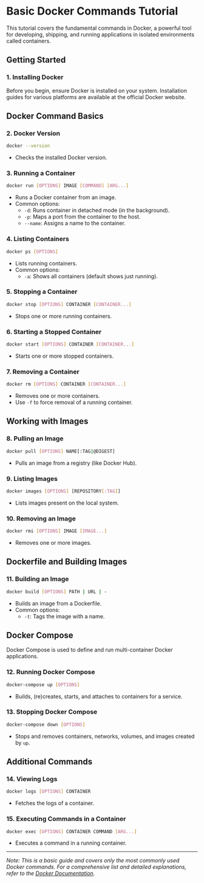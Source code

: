 # Basic Docker Commands Tutorial

This tutorial covers the fundamental commands in Docker, a powerful tool for developing, shipping, and running applications in isolated environments called containers.

## Getting Started

### 1. Installing Docker

Before you begin, ensure Docker is installed on your system. Installation guides for various platforms are available at the official Docker website.

## Docker Command Basics

### 2. Docker Version

```bash
docker --version
```
- Checks the installed Docker version.

### 3. Running a Container

```bash
docker run [OPTIONS] IMAGE [COMMAND] [ARG...]
```
- Runs a Docker container from an image.
- Common options:
  - `-d`: Runs container in detached mode (in the background).
  - `-p`: Maps a port from the container to the host.
  - `--name`: Assigns a name to the container.

### 4. Listing Containers

```bash
docker ps [OPTIONS]
```
- Lists running containers.
- Common options:
  - `-a`: Shows all containers (default shows just running).

### 5. Stopping a Container

```bash
docker stop [OPTIONS] CONTAINER [CONTAINER...]
```
- Stops one or more running containers.

### 6. Starting a Stopped Container

```bash
docker start [OPTIONS] CONTAINER [CONTAINER...]
```
- Starts one or more stopped containers.

### 7. Removing a Container

```bash
docker rm [OPTIONS] CONTAINER [CONTAINER...]
```
- Removes one or more containers.
- Use `-f` to force removal of a running container.

## Working with Images

### 8. Pulling an Image

```bash
docker pull [OPTIONS] NAME[:TAG|@DIGEST]
```
- Pulls an image from a registry (like Docker Hub).

### 9. Listing Images

```bash
docker images [OPTIONS] [REPOSITORY[:TAG]]
```
- Lists images present on the local system.

### 10. Removing an Image

```bash
docker rmi [OPTIONS] IMAGE [IMAGE...]
```
- Removes one or more images.

## Dockerfile and Building Images

### 11. Building an Image

```bash
docker build [OPTIONS] PATH | URL | -
```
- Builds an image from a Dockerfile.
- Common options:
  - `-t`: Tags the image with a name.

## Docker Compose

Docker Compose is used to define and run multi-container Docker applications.

### 12. Running Docker Compose

```bash
docker-compose up [OPTIONS]
```
- Builds, (re)creates, starts, and attaches to containers for a service.

### 13. Stopping Docker Compose

```bash
docker-compose down [OPTIONS]
```
- Stops and removes containers, networks, volumes, and images created by `up`.

## Additional Commands

### 14. Viewing Logs

```bash
docker logs [OPTIONS] CONTAINER
```
- Fetches the logs of a container.

### 15. Executing Commands in a Container

```bash
docker exec [OPTIONS] CONTAINER COMMAND [ARG...]
```
- Executes a command in a running container.

---

*Note: This is a basic guide and covers only the most commonly used Docker commands. For a comprehensive list and detailed explanations, refer to the [Docker Documentation](https://docs.docker.com/).*
```
